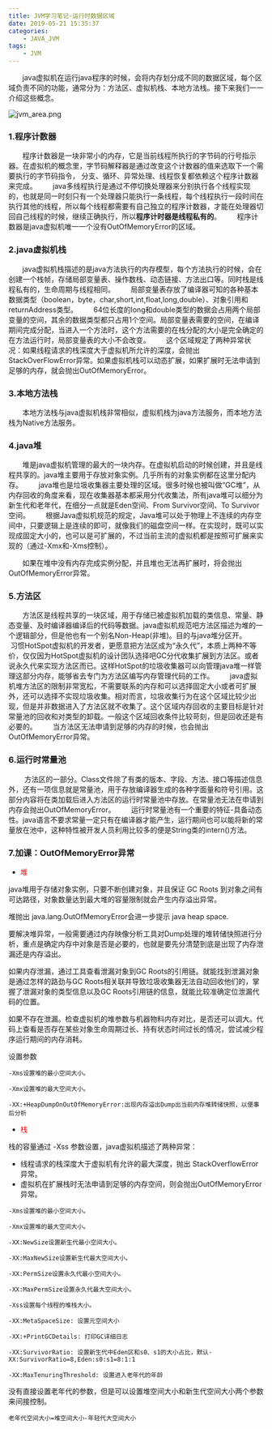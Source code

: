 ```yaml
---
title: JVM学习笔记-运行时数据区域
date: 2019-05-21 15:35:37
categories: 
    - JAVA_JVM
tags: 
    - JVM
---
```



&#160; &#160; &#160; &#160;​java虚拟机在运行java程序的时候，会将内存划分成不同的数据区域，每个区域负责不同的功能，通常分为：方法区、虚拟机栈、本地方法栈。接下来我们一一介绍这些概念。

![jvm_area.png](./jvm_area.png)


### 1.程序计数器

&#160; &#160; &#160; &#160;​程序计数器是一块非常小的内存，它是当前线程所执行的字节码的行号指示器。在虚拟机的概念里，字节码解释器是通过改变这个计数器的值来选取下一个需要执行的字节码指令， 分支、循环、异常处理、线程恢复都依赖这个程序计数器来完成。
&#160; &#160; &#160; &#160;java多线程执行是通过不停切换处理器来分别执行各个线程实现的，也就是同一时刻只有一个处理器只能执行一条线程，每个线程执行一段时间在执行其他的线程，所以每个线程都需要有自己独立的程序计数器，才能在处理器切回自己线程的时候，继续正确执行，所以**程序计时器是线程私有的**。
&#160; &#160; &#160; &#160;程序计数器是java虚拟机唯一一个没有OutOfMemoryError的区域。

### 2.java虚拟机栈

&#160; &#160; &#160; &#160;java虚拟机栈描述的是java方法执行的内存模型，每个方法执行的时候，会在创建一个栈帧，存储局部变量表、操作数栈、动态链接、方法出口等。同时栈是线程私有的，生命周期与线程相同。
&#160; &#160; &#160; &#160;局部变量表存放了编译器可知的各种基本数据类型（boolean，byte，char,short,int,float,long,double）、对象引用和returnAddress类型。
&#160; &#160; &#160; &#160;64位长度的long和double类型的数据会占用两个局部变量的空间，其余的数据类型都只占用1个空间。局部变量表需要的空间，在编译期间完成分配，当进入一个方法时，这个方法需要的在栈分配的大小是完全确定的在方法运行时，局部变量表的大小不会改变。
&#160; &#160; &#160; &#160;这个区域规定了两种异常状况：如果线程请求的栈深度大于虚拟机所允许的深度，会抛出StackOverFlowError异常。如果虚拟机栈可以动态扩展，如果扩展时无法申请到足够的内存，就会抛出OutOfMemoryError。



### 3.本地方法栈

&#160; &#160; &#160; &#160;本地方法栈与java虚拟机栈非常相似，虚拟机栈为java方法服务，而本地方法栈为Native方法服务。

### 4.java堆

&#160; &#160; &#160; &#160;堆是java虚拟机管理的最大的一块内存。在虚拟机启动的时候创建，并且是线程共享的。java堆主要用于存放对象实例。几乎所有的对象实例都在这里分配内存。
&#160; &#160; &#160; &#160;​java堆也是垃圾收集器主要处理的区域。很多时候也被叫做“GC堆”，从内存回收的角度来看，现在收集器基本都采用分代收集法，所有java堆可以细分为新生代和老年代，在细分一点就是Eden空间、From Survivor空间、To Survivor空间。
&#160; &#160; &#160; &#160;根据Java虚拟机规范的规定，Java堆可以处于物理上不连续的内存空间中，只要逻辑上是连续的即可，就像我们的磁盘空间一样。在实现时，既可以实现成固定大小的，也可以是可扩展的，不过当前主流的虚拟机都是按照可扩展来实现的（通过-Xmx和-Xms控制）。

&#160; &#160; &#160; &#160;如果在堆中没有内存完成实例分配，并且堆也无法再扩展时，将会抛出OutOfMemoryError异常。


### 5.方法区

&#160; &#160; &#160; &#160;方法区是线程共享的一块区域，用于存储已被虚拟机加载的类信息、常量、静态变量、及时编译器编译后的代码等数据。java虚拟机规范吧方法区描述为堆的一个逻辑部分，但是他也有一个别名Non-Heap(非堆)。目的与java堆分区开。
&#160; &#160; &#160; &#160;习惯HotSpot虚拟机的开发者，更愿意把方法区成为“永久代”，本质上两种不等价，仅仅因为HotSpot虚拟机的设计团队选择吧GC分代收集扩展到方法区。或者说永久代来实现方法区而已。这样HotSpot的垃圾收集器可以向管理java堆一样管理这部分内存，能够省去专门为方法区编写内存管理代码的工作。
&#160; &#160; &#160; &#160;java虚拟机堆方法区的限制非常宽松，不需要联系的内存和可以选择固定大小或者可扩展外，还可以选择不实现垃圾收集。相对而言，垃圾收集行为在这个区域比较少出现，但是并非数据进入了方法区就不收集了。这个区域内存回收的主要目标是针对常量池的回收和对类型的卸载。一般这个区域回收条件比较苛刻，但是回收还是有必要的。
&#160; &#160; &#160; &#160;当方法区无法申请到足够的内存的时候，也会抛出OutOfMemoryError异常。

### 6.运行时常量池

&#160; &#160; &#160; &#160; 方法区的一部分。Class文件除了有类的版本、字段、方法、接口等描述信息外，还有一项信息就是常量池，用于存放编译器生成的各种字面量和符号引用。这部分内容将在类加载后进入方法区的运行时常量池中存放。在常量池无法在申请到内存会抛出OutOfMemoryError。
&#160; &#160; &#160; &#160;运行时常量池有一个重要的特征-具备动态性。java语言不要求常量一定只有在编译器才能产生，运行期间也可以能将新的常量放在池中，这种特性被开发人员利用比较多的便是String类的intern()方法。


### 7.加课：OutOfMemoryError异常

- <font color='red'>堆</font>

java堆用于存储对象实例，只要不断创建对象，并且保证 GC Roots 到对象之间有可达路径，对象数量达到最大堆的容量限制就会产生内存溢出异常。

堆抛出 java.lang.OutOfMemoryError会进一步提示 java heap space.

要解决堆异常，一般需要通过内存映像分析工具对Dump处理的堆转储快照进行分析，重点是确定内存中对象是否是必要的，也就是要先分清楚到底是出现了内存泄漏还是内存溢出。

如果内存泄漏，通过工具查看泄漏对象到GC Roots的引用链。就能找到泄漏对象是通过怎样的路劲与GC Roots相关联并导致垃圾收集器无法自动回收他们的，掌握了泄漏对象的类型信息以及GC Roots引用链的信息，就能比较准确定位泄漏代码的位置。

如果不存在泄漏。检查虚拟机的堆参数与机器物料内存对比，是否还可以调大。代码上查看是否存在某些对象生命周期过长、持有状态时间过长的情况，尝试减少程序运行期间的内存消耗。

设置参数
```
-Xms设置堆的最小空间大小。

-Xmx设置堆的最大空间大小。

-XX:+HeapDumpOnOutOfMemoryError:出现内存溢出Dump出当前内存堆转储快照，以便事后分析
```


- <font color='red'>栈</font>

栈的容量通过 -Xss 参数设置，java虚拟机描述了两种异常：

+ 线程请求的栈深度大于虚拟机有允许的最大深度，抛出 StackOverflowError异常。
+ 虚拟机在扩展栈时无法申请到足够的内存空间，则会抛出OutOfMemoryError异常。












```
-Xms设置堆的最小空间大小。

-Xmx设置堆的最大空间大小。

-XX:NewSize设置新生代最小空间大小。

-XX:MaxNewSize设置新生代最大空间大小。

-XX:PermSize设置永久代最小空间大小。

-XX:MaxPermSize设置永久代最大空间大小。

-Xss设置每个线程的堆栈大小。

-XX:MetaSpaceSize: 设置元空间大小

-XX:+PrintGCDetails: 打印GC详细日志

-XX:SurvivorRatio: 设置新生代中Eden区和s0、s1的大小占比，默认-XX:SurvivorRatio=8,Eden:s0:s1=8:1:1

-XX:MaxTenuringThreshold: 设置进入老年代的年龄

```
没有直接设置老年代的参数，但是可以设置堆空间大小和新生代空间大小两个参数来间接控制。

```
老年代空间大小=堆空间大小-年轻代大空间大小
```

